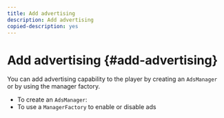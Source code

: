```yaml
---
title: Add advertising
description: Add advertising
copied-description: yes
---
```


# Add advertising {#add-advertising}

You can add advertising capability to the player by creating an `AdsManager` or by using the manager factory.

* To create an `AdsManager`:
* To use a `ManagerFactory` to enable or disable ads